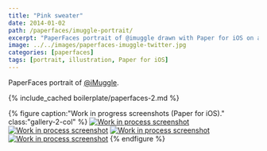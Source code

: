 ```yaml
---
title: "Pink sweater"
date: 2014-01-02
path: /paperfaces/imuggle-portrait/
excerpt: "PaperFaces portrait of @imuggle drawn with Paper for iOS on an iPad."
image: ../../images/paperfaces-imuggle-twitter.jpg
categories: [paperfaces]
tags: [portrait, illustration, Paper for iOS]
---
```


PaperFaces portrait of [@iMuggle](https://twitter.com/iMuggle).

{% include_cached boilerplate/paperfaces-2.md %}

{% figure caption:"Work in progress screenshots (Paper for iOS)." class:"gallery-2-col" %}
[![Work in process screenshot](../../images/paperfaces-imuggle-process-1-600.jpg)](../../images/paperfaces-imuggle-process-1-lg.jpg)
[![Work in process screenshot](../../images/paperfaces-imuggle-process-2-600.jpg)](../../images/paperfaces-imuggle-process-2-lg.jpg)
[![Work in process screenshot](../../images/paperfaces-imuggle-process-3-600.jpg)](../../images/paperfaces-imuggle-process-3-lg.jpg)
[![Work in process screenshot](../../images/paperfaces-imuggle-process-4-600.jpg)](../../images/paperfaces-imuggle-process-4-lg.jpg)
{% endfigure %}
